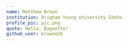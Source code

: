 ```yaml
---
name: Matthew Brown
institution: Brigham Young University-Idaho
profile_pic: pic.png
quote: Hello, Baguette!
github_user: brownm26
---
```

